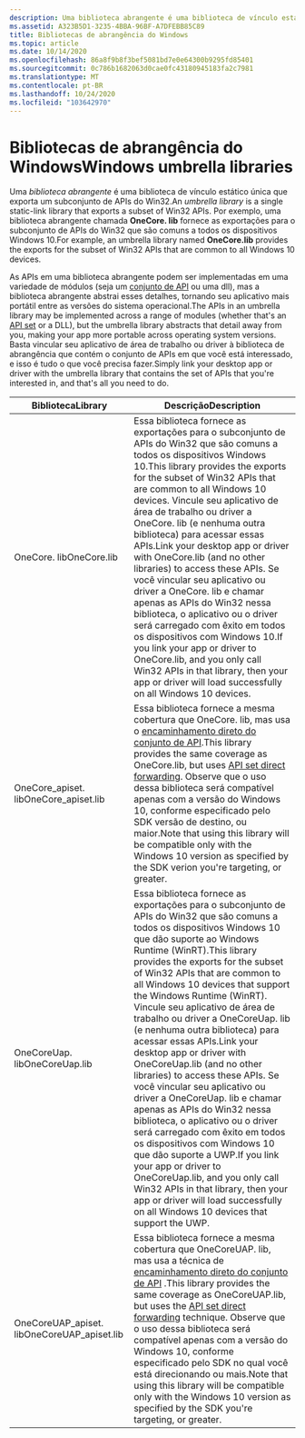 ```yaml
---
description: Uma biblioteca abrangente é uma biblioteca de vínculo estático única que exporta um subconjunto de APIs do Win32. Por exemplo, uma lib abrangente chamada OneCore. lib fornece as exportações para o subconjunto de APIs do Win32 que são comuns a todos os dispositivos Windows 10.
ms.assetid: A323B5D1-3235-4BBA-96BF-A7DFEBB85C89
title: Bibliotecas de abrangência do Windows
ms.topic: article
ms.date: 10/14/2020
ms.openlocfilehash: 86a8f9b8f3bef5081bd7e0e64300b9295fd85401
ms.sourcegitcommit: 0c786b1682063d0cae0fc43180945183fa2c7981
ms.translationtype: MT
ms.contentlocale: pt-BR
ms.lasthandoff: 10/24/2020
ms.locfileid: "103642970"
---
```

# <a name="windows-umbrella-libraries"></a><span data-ttu-id="bb7f3-104">Bibliotecas de abrangência do Windows</span><span class="sxs-lookup"><span data-stu-id="bb7f3-104">Windows umbrella libraries</span></span>

<span data-ttu-id="bb7f3-105">Uma *biblioteca abrangente* é uma biblioteca de vínculo estático única que exporta um subconjunto de APIs do Win32.</span><span class="sxs-lookup"><span data-stu-id="bb7f3-105">An *umbrella library* is a single static-link library that exports a subset of Win32 APIs.</span></span> <span data-ttu-id="bb7f3-106">Por exemplo, uma biblioteca abrangente chamada **OneCore. lib** fornece as exportações para o subconjunto de APIs do Win32 que são comuns a todos os dispositivos Windows 10.</span><span class="sxs-lookup"><span data-stu-id="bb7f3-106">For example, an umbrella library named **OneCore.lib** provides the exports for the subset of Win32 APIs that are common to all Windows 10 devices.</span></span>

<span data-ttu-id="bb7f3-107">As APIs em uma biblioteca abrangente podem ser implementadas em uma variedade de módulos (seja um [conjunto de API](windows-apisets.md) ou uma dll), mas a biblioteca abrangente abstrai esses detalhes, tornando seu aplicativo mais portátil entre as versões do sistema operacional.</span><span class="sxs-lookup"><span data-stu-id="bb7f3-107">The APIs in an umbrella library may be implemented across a range of modules (whether that's an [API set](windows-apisets.md) or a DLL), but the umbrella library abstracts that detail away from you, making your app more portable across operating system versions.</span></span> <span data-ttu-id="bb7f3-108">Basta vincular seu aplicativo de área de trabalho ou driver à biblioteca de abrangência que contém o conjunto de APIs em que você está interessado, e isso é tudo o que você precisa fazer.</span><span class="sxs-lookup"><span data-stu-id="bb7f3-108">Simply link your desktop app or driver with the umbrella library that contains the set of APIs that you're interested in, and that's all you need to do.</span></span> 

| <span data-ttu-id="bb7f3-109">Biblioteca</span><span class="sxs-lookup"><span data-stu-id="bb7f3-109">Library</span></span> | <span data-ttu-id="bb7f3-110">Descrição</span><span class="sxs-lookup"><span data-stu-id="bb7f3-110">Description</span></span> |
|------------------------|-------------------------|
| <span data-ttu-id="bb7f3-111">OneCore. lib</span><span class="sxs-lookup"><span data-stu-id="bb7f3-111">OneCore.lib</span></span> | <span data-ttu-id="bb7f3-112">Essa biblioteca fornece as exportações para o subconjunto de APIs do Win32 que são comuns a todos os dispositivos Windows 10.</span><span class="sxs-lookup"><span data-stu-id="bb7f3-112">This library provides the exports for the subset of Win32 APIs that are common to all Windows 10 devices.</span></span> <span data-ttu-id="bb7f3-113">Vincule seu aplicativo de área de trabalho ou driver a OneCore. lib (e nenhuma outra biblioteca) para acessar essas APIs.</span><span class="sxs-lookup"><span data-stu-id="bb7f3-113">Link your desktop app or driver with OneCore.lib (and no other libraries) to access these APIs.</span></span> <span data-ttu-id="bb7f3-114">Se você vincular seu aplicativo ou driver a OneCore. lib e chamar apenas as APIs do Win32 nessa biblioteca, o aplicativo ou o driver será carregado com êxito em todos os dispositivos com Windows 10.</span><span class="sxs-lookup"><span data-stu-id="bb7f3-114">If you link your app or driver to OneCore.lib, and you only call Win32 APIs in that library, then your app or driver will load successfully on all Windows 10 devices.</span></span>         |
| <span data-ttu-id="bb7f3-115">OneCore_apiset. lib</span><span class="sxs-lookup"><span data-stu-id="bb7f3-115">OneCore_apiset.lib</span></span> | <span data-ttu-id="bb7f3-116">Essa biblioteca fornece a mesma cobertura que OneCore. lib, mas usa o [encaminhamento direto do conjunto de API](api-set-loader-operation.md#direct-forwarding).</span><span class="sxs-lookup"><span data-stu-id="bb7f3-116">This library provides the same coverage as OneCore.lib, but uses [API set direct forwarding](api-set-loader-operation.md#direct-forwarding).</span></span> <span data-ttu-id="bb7f3-117">Observe que o uso dessa biblioteca será compatível apenas com a versão do Windows 10, conforme especificado pelo SDK versão de destino, ou maior.</span><span class="sxs-lookup"><span data-stu-id="bb7f3-117">Note that using this library will be compatible only with the Windows 10 version as specified by the SDK verion you're targeting, or greater.</span></span>  |
| <span data-ttu-id="bb7f3-118">OneCoreUap. lib</span><span class="sxs-lookup"><span data-stu-id="bb7f3-118">OneCoreUap.lib</span></span> | <span data-ttu-id="bb7f3-119">Essa biblioteca fornece as exportações para o subconjunto de APIs do Win32 que são comuns a todos os dispositivos Windows 10 que dão suporte ao Windows Runtime (WinRT).</span><span class="sxs-lookup"><span data-stu-id="bb7f3-119">This library provides the exports for the subset of Win32 APIs that are common to all Windows 10 devices that support the Windows Runtime (WinRT).</span></span> <span data-ttu-id="bb7f3-120">Vincule seu aplicativo de área de trabalho ou driver a OneCoreUap. lib (e nenhuma outra biblioteca) para acessar essas APIs.</span><span class="sxs-lookup"><span data-stu-id="bb7f3-120">Link your desktop app or driver with OneCoreUap.lib (and no other libraries) to access these APIs.</span></span> <span data-ttu-id="bb7f3-121">Se você vincular seu aplicativo ou driver a OneCoreUap. lib e chamar apenas as APIs do Win32 nessa biblioteca, o aplicativo ou o driver será carregado com êxito em todos os dispositivos com Windows 10 que dão suporte a UWP.</span><span class="sxs-lookup"><span data-stu-id="bb7f3-121">If you link your app or driver to OneCoreUap.lib, and you only call Win32 APIs in that library, then your app or driver will load successfully on all Windows 10 devices that support the UWP.</span></span> |
| <span data-ttu-id="bb7f3-122">OneCoreUAP_apiset. lib</span><span class="sxs-lookup"><span data-stu-id="bb7f3-122">OneCoreUAP_apiset.lib</span></span> | <span data-ttu-id="bb7f3-123">Essa biblioteca fornece a mesma cobertura que OneCoreUAP. lib, mas usa a técnica de [encaminhamento direto do conjunto de API](api-set-loader-operation.md#direct-forwarding) .</span><span class="sxs-lookup"><span data-stu-id="bb7f3-123">This library provides the same coverage as OneCoreUAP.lib, but uses the [API set direct forwarding](api-set-loader-operation.md#direct-forwarding) technique.</span></span> <span data-ttu-id="bb7f3-124">Observe que o uso dessa biblioteca será compatível apenas com a versão do Windows 10, conforme especificado pelo SDK no qual você está direcionando ou mais.</span><span class="sxs-lookup"><span data-stu-id="bb7f3-124">Note that using this library will be compatible only with the Windows 10 version as specified by the SDK you're targeting, or greater.</span></span>  |
